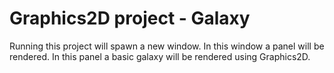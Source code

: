 # Graphics2D project - Galaxy

Running this project will spawn a new window. In this window a panel will be rendered.
In this panel a basic galaxy will be rendered using Graphics2D.
